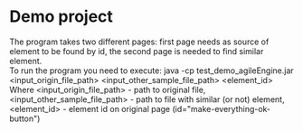# Demo project 
The program takes two different pages: first page needs as source of element to be found by id, the second page is needed to find similar element. \
To run the program you need to execute: java -cp test_demo_agileEngine.jar <input_origin_file_path> <input_other_sample_file_path> <element_id> \
Where <input_origin_file_path> - path to original file, <input_other_sample_file_path> - path to file with similar (or not) element,<element_id> - element id on original page (id="make-everything-ok-button")
